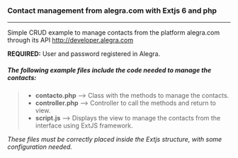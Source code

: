 ### Contact management from alegra.com with Extjs 6 and php
---------------------------------------

Simple CRUD example to manage contacts from the platform alegra.com through its API http://developer.alegra.com

**REQUIRED:** User and password registered in Alegra.

##### The following example files include the code needed to manage the contacts:

> - **contacto.php**    --> Class with the methods to manage the contacts.
> - **controller.php**  --> Controller to call the methods and return to view.
> - **script.js**       --> Displays the view to manage the contacts from the interface using ExtJS framework.

_These files must be correctly placed inside the Extjs structure, with some configuration needed._
